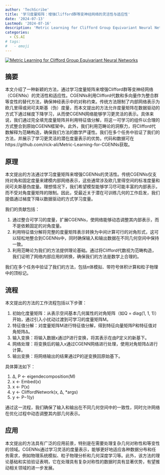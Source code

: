```yaml
---
author: 'TechScribe'
title: '学习度量矩阵：增强Clifford群等变神经网络的灵活性与适应性'
date: '2024-07-13'
Lastmod: '2024-07-16'
description: 'Metric Learning for Clifford Group Equivariant Neural Networks'
categories:
  - CS.AI
# tags:
#   - emoji
---
```


[![Metric Learning for Clifford Group Equivariant Neural Networks](https://arxiv-research-1301205113.cos.ap-guangzhou.myqcloud.com/images/2407.09926v1.pdf_0.jpg)](https://arxiv.org/abs/2407.09926v1)

## 摘要

本文介绍了一种新颖的方法，通过学习度量矩阵来增强Clifford群等变神经网络（CGENNs）的灵活性和适应性。CGENNs利用Clifford代数和多向量作为整合群等变性的替代方法，确保神经表示中的对称约束。传统方法限制了内部网络表示为欧几里得或闵可夫斯基（伪）度量，而本文提出的方法允许度量矩阵在数据驱动的方式下通过梯度下降学习，从而使CGENN网络能够学习更灵活的表示。具体来说，我们通过完全填充度量矩阵并利用特征值分解，将这一可学习的组件以合理的方式整合到原始CGENN框架中。此外，我们利用范畴论的洞察力，将Clifford代数解释为范畴构造，确保我们方法的数学严谨性。我们在多个任务中验证了我们的方法，并展示了学习更灵活的潜在度量表示的优势。代码和数据可在https://github.com/rick-ali/Metric-Learning-for-CGENNs获取。<!--more-->

## 原理

本文提出的方法通过学习度量矩阵来增强CGENNs的灵活性。传统CGENNs仅支持对角和固定度量来建模内部网络表示，这些通常涉及欧几里得空间的标准度量和闵可夫斯基伪度量。理想情况下，我们希望模型能够学习尽可能丰富的内部表示，而不受对角度量矩阵的限制。因此，受最近关于潜在可训练几何的工作启发，我们提倡通过梯度下降以数据驱动的方式学习度量。

我们的贡献包括：
1. 通过整合可学习的度量，扩展CGENNs，使网络能够动态调整其内部表示，而不是依赖固定的对角度量。
2. 利用特征值分解将完整的度量矩阵表示转换为中间计算可行的对角形式，这可以轻松地整合到CGENNs中，同时确保输入和输出数据在不同几何空间中保持一致。
3. 利用范畴论为我们的方法提供理论基础。通过将Clifford代数视为范畴构造，我们证明了网络内部应用的转换，确保我们的方法是数学上合理的。

我们在多个任务中验证了我们的方法，包括n体模拟、带符号体积计算和粒子物理中的顶标记。

## 流程

本文提出的方法的工作流程包括以下步骤：
1. 初始化度量矩阵：从表示空间基本几何属性的对角矩阵（如Q = diag(1, 1, 1)）开始，通过引入小扰动过渡到可学习的度量矩阵M。
2. 特征值分解：对度量矩阵M进行特征值分解，得到特征向量矩阵P和特征值对角矩阵∆。
3. 输入变换：将输入数据x通过P进行变换，将其表示在由P定义的新基下。
4. 网络处理：将变换后的输入x通过CGENN网络进行处理，使用对角矩阵∆进行计算。
5. 输出变换：将网络输出的结果通过P的逆变换回原始基下。

具体算法如下：
1. ∆, P ← eigendecomposition(M)
2. x ← Embed(x)
3. x ← P(x)
4. y ← CliffordNetwork(x, ∆, *args)
5. y ← P−1(y)

通过这一流程，我们确保了输入和输出在不同几何空间中的一致性，同时允许网络在优化过程中动态调整其内部几何表示。

## 应用

本文提出的方法具有广泛的应用前景，特别是在需要处理复杂几何对称性和等变性的领域。CGENNs通过学习灵活的度量表示，能够更好地适应各种数据分布和任务需求，例如物理系统模拟、粒子物理分析和几何深度学习等。此外，该方法的理论基础和实验验证表明，它在处理具有复杂对称性的数据时具有显著优势，有望推动相关领域的进一步发展。